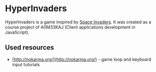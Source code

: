 # HyperInvaders

HyperInvaders is a game inspired by [Space Invaders](http://en.wikipedia.org/wiki/Space_Invaders).
It was created as a course project of A0M33KAJ (Client applications development in JavaScript).

## Used resources
* [http://nokarma.org/](http://nokarma.org/) - game loop and keyboard input tutorials
